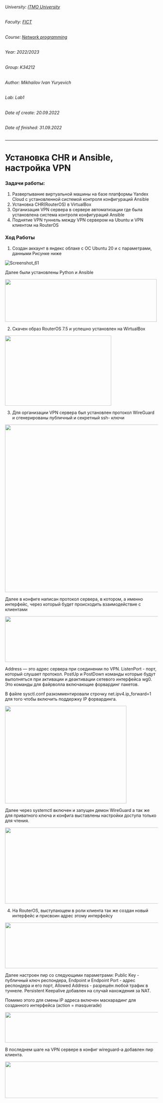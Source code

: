###### University: [ITMO University](https://itmo.ru/ru/)
###### Faculty: [FICT](https://fict.itmo.ru)
###### Course: [Network programming](https://github.com/itmo-ict-faculty/network-programming)
###### Year: 2022/2023
###### Group: K34212
###### Author: Mikhailov Ivan Yuryevich
###### Lab: Lab1
###### Date of create: 20.09.2022
###### Date of finished: 31.09.2022
***
# Установка CHR и Ansible, настройка VPN
### Задачи работы:
1. Развертывание виртуальной машины на базе платформы Yandex Cloud с установленной системой контроля конфигураций Ansible
2. Установка CHR(RouterOS) в VirtualBox
3. Организация VPN сервера в сервере автоматизации где была установлена система контроля конфигураций Ansible
4. Поднятие VPN туннель между VPN сервером на Ubuntu и VPN клиентом на RouterOS

### Ход Работы
1. Создан аккаунт в яндекс облаке с ОС Ubuntu 20 и с параметрами, данными Рисунке ниже  


  ![Screenshot_61](https://user-images.githubusercontent.com/56927592/191528801-74aa7c2b-6636-4b69-9bc5-6c2d15f9be6e.png)

  Далее были установлены Python и Ansible

  <img src="https://user-images.githubusercontent.com/56927592/191530178-79433b01-ab7a-4a97-9d64-a4b5641fd1ec.png" width="500" height="140" />

2. Скачен образ RouterOS 7.5 и успешно установлен на WirtualBox


  <img src="https://user-images.githubusercontent.com/56927592/191533001-da0ae13c-8c31-4b57-a6e6-f77e22bbc552.png" width="350" height="230" />

3. Для организации VPN сервера был установлен протокол WireGuard и сгенерированы публичный и секретный ssh- ключи


  <img src="https://user-images.githubusercontent.com/56927592/191534321-f138d8a4-867d-493a-82ba-98de7003e5d4.png" width="650" height="550" />

  Далее в конфиге написан протокол сервера, в котором, а именно интерфейс, через который будет происходить взаимодействие с клиентами 
  
  <img src="https://user-images.githubusercontent.com/56927592/191535678-27a48256-a967-416f-b7c7-ab282f6c4afb.png" width="650" height="150" />
  
  Address — это адрес сервера при соединении по VPN. ListenPort - порт, который слушает протокол.  PostUp и PostDown команды которые будут выполняться при активации и    деактивации сетевого интерфейса wg0. Это команды для файрволла включающие форвардинг пакетов.


  В файле sysctl.conf разкомментировали строчку net.ipv4.ip_forward=1 для того чтобы включить поддержку IP форвардинга.

  <img src="https://user-images.githubusercontent.com/56927592/191536543-75753358-c575-43eb-8723-c4d451c5de7d.png" width="400" height="320" />
  
  Далее через systemctl включен и запущен демон WireGuard а так же для приватного ключа и конфига выставлены настройки доступа только для чтения.
  
  <img src="https://user-images.githubusercontent.com/56927592/191540410-1871b91b-cd95-4644-80b2-efd4915553c8.png" width="550" height="250" />

4. На RouterOS, выступающем в роли клиента так же создан новый интерфейс и присвоин адрес этому интерфейсу


  <img src="https://user-images.githubusercontent.com/56927592/191543180-615adf7c-4090-4b14-abc1-185773dfe3a3.png" width="550" height="150" />
  
  Далее настроен пир со следующими параметрами: Public Key - публичный ключ респондера, Endpoint и Endpoint Port - адрес респондера и его порт, Allowed Address - разрешён любой трафик в туннеле. Persistent Keepalive добавлен на случай нахождения за NAT. 
  
  Помимо этого для смены IP адреса включен маскарадинг для созданного интерфейса (action = masquerade)
  
  <img src="https://user-images.githubusercontent.com/56927592/191546060-50c50b20-99cc-4afc-aca5-5bbaa51edbf7.png" width="550" height="100" />
  
  В последнем шаге на VPN сервере в конфиг wireguard-a добавлен пир клиента.
  
  <img src="https://user-images.githubusercontent.com/56927592/191564780-eb627a22-be29-49e4-bd75-23968730a315.png" width="550" height="120" />
